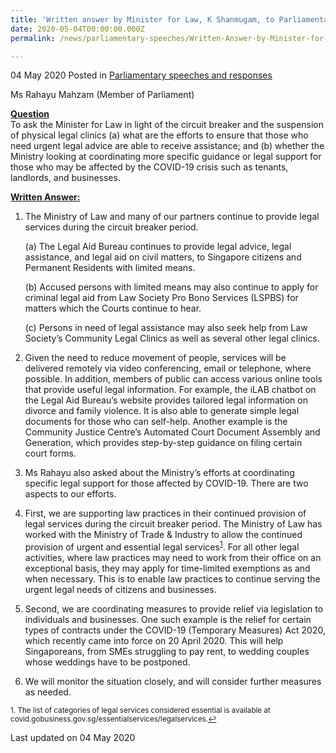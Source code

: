 ```yaml
---
title: 'Written answer by Minister for Law, K Shanmugam, to Parliamentary Question on Legal Assistance Available During Circuit Breaker'
date: 2020-05-04T00:00:00.000Z
permalink: /news/parliamentary-speeches/Written-Answer-by-Minister-for-Law-K-Shanmugam-to-PQ-on-Legal-Assistance-During-Circuit-Breaker

---
```



04 May 2020 Posted in [Parliamentary speeches and responses](/news/parliamentary-speeches)

Ms Rahayu Mahzam (Member of Parliament) 

**<b><u>Question</u></b>**  
To ask the Minister for Law in light of the circuit breaker and the suspension of physical legal clinics (a) what are the efforts to ensure that those who need urgent legal advice are able to receive assistance; and (b) whether the Ministry looking at coordinating more specific guidance or legal support for those who may be affected by the COVID-19 crisis such as tenants, landlords, and businesses.

**<b><u>Written Answer:</u></b>**  

1. The Ministry of Law and many of our partners continue to provide legal services during the circuit breaker period. 

    (a)	The Legal Aid Bureau continues to provide legal advice, legal assistance, and legal aid on civil matters, to Singapore citizens and Permanent Residents with limited means.  

    (b)	Accused persons with limited means may also continue to apply for criminal legal aid from Law Society Pro Bono Services (LSPBS) for matters which the Courts continue to hear.

    (c)	Persons in need of legal assistance may also seek help from Law Society’s Community Legal Clinics as well as several other legal clinics.

2. Given the need to reduce movement of people, services will be delivered remotely via video conferencing, email or telephone, where possible. In addition, members of public can access various online tools that provide useful legal information. For example, the iLAB chatbot on the Legal Aid Bureau’s website provides tailored legal information on divorce and family violence. It is also able to generate simple legal documents for those who can self-help. Another example is the Community Justice Centre’s Automated Court Document Assembly and Generation, which provides step-by-step guidance on filing certain court forms.

3. Ms Rahayu also asked about the Ministry’s efforts at coordinating specific legal support for those affected by COVID-19. There are two aspects to our efforts. 

4. First, we are supporting law practices in their continued provision of legal services during the circuit breaker period. The Ministry of Law has worked with the Ministry of Trade & Industry to allow the continued provision of urgent and essential legal services<sup><a href="#fn1" id="ref1">1</a></sup>. For all other legal activities, where law practices may need to work from their office on an exceptional basis, they may apply for time-limited exemptions as and when necessary. This is to enable law practices to continue serving the urgent legal needs of citizens and businesses.

5. Second, we are coordinating measures to provide relief via legislation to individuals and businesses. One such example is the relief for certain types of contracts under the COVID-19 (Temporary Measures) Act 2020, which recently came into force on 20 April 2020. This will help Singaporeans, from SMEs struggling to pay rent, to wedding couples whose weddings have to be postponed. 

6. We will monitor the situation closely, and will consider further measures as needed. 

<p><sup id="fn1">1. The list of categories of legal services considered essential is available at covid.gobusiness.gov.sg/essentialservices/legalservices.<a href="#ref1" title="Jump back to footnote 1 in the text.">↩</a></sup></p>

<p class="right-side-updated">Last updated on 04 May 2020</p>
